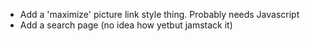 -   Add a 'maximize' picture link style thing. Probably needs Javascript
-   Add a search page (no idea how yetbut jamstack it)
